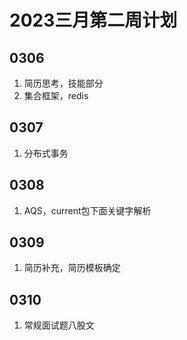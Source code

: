 # 2023三月第二周计划
## 0306
1. 简历思考，技能部分
2. 集合框架，redis

## 0307
1. 分布式事务

## 0308
1. AQS，current包下面关键字解析

## 0309
1. 简历补充，简历模板确定

## 0310
1. 常规面试题八股文

